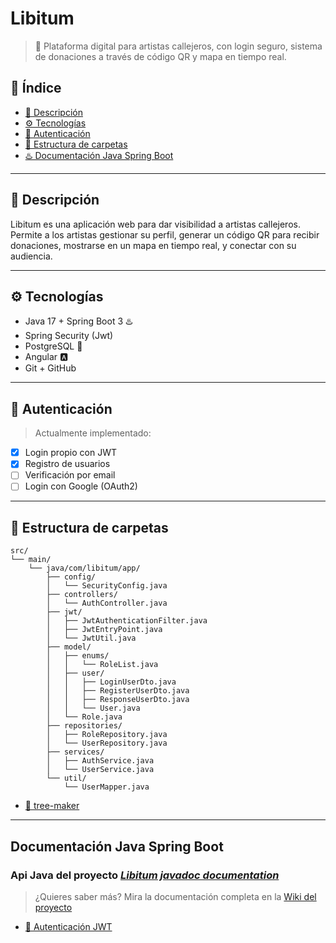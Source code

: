 # Libitum

> 🎵 Plataforma digital para artistas callejeros, con login seguro, sistema de donaciones a través de código QR y mapa en tiempo real.

## 📌 Índice

- [📝 Descripción](#-descripción)
- [⚙️ Tecnologías](#️-tecnologías)
- [🔐 Autenticación](#-autenticación)
- [📁 Estructura de carpetas](#-estructura-de-carpetas)
- [♨️ Documentación Java Spring Boot](#documentación-java-spring-boot)

---

## 📝 Descripción

Libitum es una aplicación web para dar visibilidad a artistas callejeros. Permite a los artistas gestionar su perfil, generar un código QR para recibir donaciones, mostrarse en un mapa en tiempo real, y conectar con su audiencia.

---

## ⚙️ Tecnologías
- Java 17 + Spring Boot 3 ♨️
- Spring Security (Jwt)
- PostgreSQL 🐘
- Angular 🅰️
- Git + GitHub 

---

## 🔐 Autenticación 

> Actualmente implementado:
- [x] Login propio con JWT
- [x] Registro de usuarios
- [ ] Verificación por email
- [ ] Login con Google (OAuth2)

---
## 📁 Estructura de carpetas
```text
src/
└── main/
    └── java/com/libitum/app/
        ├── config/
        │   └── SecurityConfig.java
        ├── controllers/
        │   └── AuthController.java
        ├── jwt/
        │   ├── JwtAuthenticationFilter.java
        │   ├── JwtEntryPoint.java
        │   └── JwtUtil.java
        ├── model/
        │   ├── enums/
        │   │   └── RoleList.java
        │   ├── user/
        │   │   ├── LoginUserDto.java
        │   │   ├── RegisterUserDto.java
        │   │   ├── ResponseUserDto.java
        │   │   └── User.java
        │   └── Role.java
        ├── repositories/
        │   ├── RoleRepository.java
        │   └── UserRepository.java
        ├── services/
        │   ├── AuthService.java
        │   └── UserService.java
        └── util/
            └── UserMapper.java
```
- [ 🌲 tree-maker ](https://tree.nathanfriend.com/?s=(%27opti9s!(%27fancy!true~fullPath!false~trailingSlash!true~rootDot!false)~H(%27H%27src6main6-N%2Fcom%2Flibitum%2Fapp%2F*c9figBSecurityC9fig0cIsBGCI0jwtBJwtGenticati9Filt5OEntryPointOUtil0modelBenumsB7ListKus5B-Login4Regist54Resp9se42070r3ies*7R3yK2R3y0s8sBGS8K2S80utilB2Mapp50%27)~v5si9!%271%27)*6---%20%200.N*2Us53epositor42DtoK-5er6%5Cn-7-Role85vice9onB*-GAuthHsource!I9troll5K0-NjavaOKJwt%01ONKIHGB987654320-*)
---

## Documentación Java Spring Boot

### Api Java del proyecto [***Libitum javadoc documentation***](https://carri1x.github.io/libitum/)

> ¿Quieres saber más? Mira la documentación completa en la [Wiki del proyecto](https://github.com/Carri1x/libitum/wiki)

- [🔐 Autenticación JWT](https://github.com/Carri1x/libitum/wiki/Autenticaci%C3%B3n)
